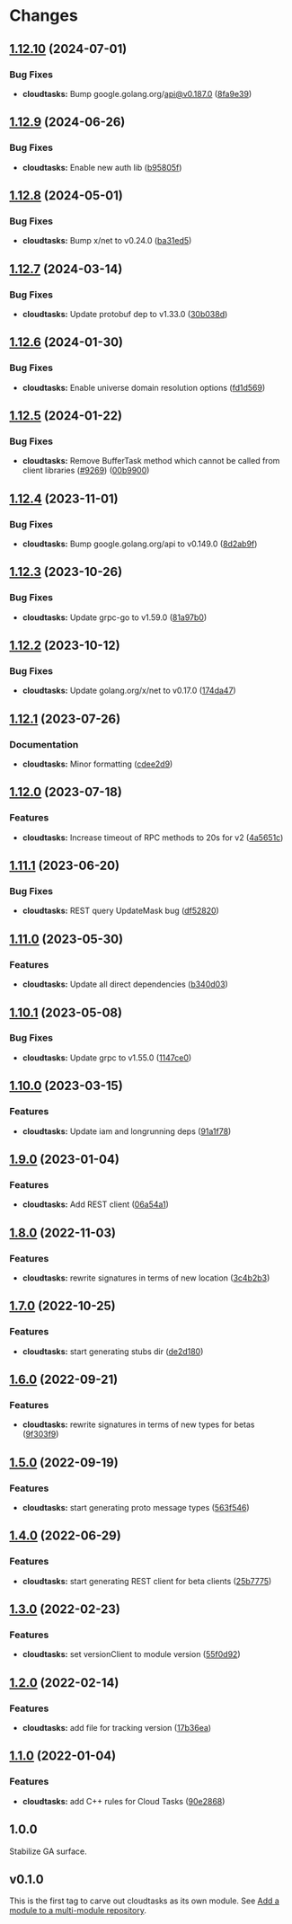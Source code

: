 # Changes

## [1.12.10](https://github.com/googleapis/google-cloud-go/compare/cloudtasks/v1.12.9...cloudtasks/v1.12.10) (2024-07-01)


### Bug Fixes

* **cloudtasks:** Bump google.golang.org/api@v0.187.0 ([8fa9e39](https://github.com/googleapis/google-cloud-go/commit/8fa9e398e512fd8533fd49060371e61b5725a85b))

## [1.12.9](https://github.com/googleapis/google-cloud-go/compare/cloudtasks/v1.12.8...cloudtasks/v1.12.9) (2024-06-26)


### Bug Fixes

* **cloudtasks:** Enable new auth lib ([b95805f](https://github.com/googleapis/google-cloud-go/commit/b95805f4c87d3e8d10ea23bd7a2d68d7a4157568))

## [1.12.8](https://github.com/googleapis/google-cloud-go/compare/cloudtasks/v1.12.7...cloudtasks/v1.12.8) (2024-05-01)


### Bug Fixes

* **cloudtasks:** Bump x/net to v0.24.0 ([ba31ed5](https://github.com/googleapis/google-cloud-go/commit/ba31ed5fda2c9664f2e1cf972469295e63deb5b4))

## [1.12.7](https://github.com/googleapis/google-cloud-go/compare/cloudtasks/v1.12.6...cloudtasks/v1.12.7) (2024-03-14)


### Bug Fixes

* **cloudtasks:** Update protobuf dep to v1.33.0 ([30b038d](https://github.com/googleapis/google-cloud-go/commit/30b038d8cac0b8cd5dd4761c87f3f298760dd33a))

## [1.12.6](https://github.com/googleapis/google-cloud-go/compare/cloudtasks/v1.12.5...cloudtasks/v1.12.6) (2024-01-30)


### Bug Fixes

* **cloudtasks:** Enable universe domain resolution options ([fd1d569](https://github.com/googleapis/google-cloud-go/commit/fd1d56930fa8a747be35a224611f4797b8aeb698))

## [1.12.5](https://github.com/googleapis/google-cloud-go/compare/cloudtasks/v1.12.4...cloudtasks/v1.12.5) (2024-01-22)


### Bug Fixes

* **cloudtasks:** Remove BufferTask method which cannot be called from client libraries ([#9269](https://github.com/googleapis/google-cloud-go/issues/9269)) ([00b9900](https://github.com/googleapis/google-cloud-go/commit/00b990061592a20a181e61faa6964b45205b76a7))

## [1.12.4](https://github.com/googleapis/google-cloud-go/compare/cloudtasks/v1.12.3...cloudtasks/v1.12.4) (2023-11-01)


### Bug Fixes

* **cloudtasks:** Bump google.golang.org/api to v0.149.0 ([8d2ab9f](https://github.com/googleapis/google-cloud-go/commit/8d2ab9f320a86c1c0fab90513fc05861561d0880))

## [1.12.3](https://github.com/googleapis/google-cloud-go/compare/cloudtasks/v1.12.2...cloudtasks/v1.12.3) (2023-10-26)


### Bug Fixes

* **cloudtasks:** Update grpc-go to v1.59.0 ([81a97b0](https://github.com/googleapis/google-cloud-go/commit/81a97b06cb28b25432e4ece595c55a9857e960b7))

## [1.12.2](https://github.com/googleapis/google-cloud-go/compare/cloudtasks/v1.12.1...cloudtasks/v1.12.2) (2023-10-12)


### Bug Fixes

* **cloudtasks:** Update golang.org/x/net to v0.17.0 ([174da47](https://github.com/googleapis/google-cloud-go/commit/174da47254fefb12921bbfc65b7829a453af6f5d))

## [1.12.1](https://github.com/googleapis/google-cloud-go/compare/cloudtasks/v1.12.0...cloudtasks/v1.12.1) (2023-07-26)


### Documentation

* **cloudtasks:** Minor formatting ([cdee2d9](https://github.com/googleapis/google-cloud-go/commit/cdee2d918015c9b0a53aa8283085214d9a11c77c))

## [1.12.0](https://github.com/googleapis/google-cloud-go/compare/cloudtasks/v1.11.1...cloudtasks/v1.12.0) (2023-07-18)


### Features

* **cloudtasks:** Increase timeout of RPC methods to 20s for v2 ([4a5651c](https://github.com/googleapis/google-cloud-go/commit/4a5651caa472882fe4c7f6be400f782f60f6f258))

## [1.11.1](https://github.com/googleapis/google-cloud-go/compare/cloudtasks/v1.11.0...cloudtasks/v1.11.1) (2023-06-20)


### Bug Fixes

* **cloudtasks:** REST query UpdateMask bug ([df52820](https://github.com/googleapis/google-cloud-go/commit/df52820b0e7721954809a8aa8700b93c5662dc9b))

## [1.11.0](https://github.com/googleapis/google-cloud-go/compare/cloudtasks/v1.10.1...cloudtasks/v1.11.0) (2023-05-30)


### Features

* **cloudtasks:** Update all direct dependencies ([b340d03](https://github.com/googleapis/google-cloud-go/commit/b340d030f2b52a4ce48846ce63984b28583abde6))

## [1.10.1](https://github.com/googleapis/google-cloud-go/compare/cloudtasks/v1.10.0...cloudtasks/v1.10.1) (2023-05-08)


### Bug Fixes

* **cloudtasks:** Update grpc to v1.55.0 ([1147ce0](https://github.com/googleapis/google-cloud-go/commit/1147ce02a990276ca4f8ab7a1ab65c14da4450ef))

## [1.10.0](https://github.com/googleapis/google-cloud-go/compare/cloudtasks/v1.9.0...cloudtasks/v1.10.0) (2023-03-15)


### Features

* **cloudtasks:** Update iam and longrunning deps ([91a1f78](https://github.com/googleapis/google-cloud-go/commit/91a1f784a109da70f63b96414bba8a9b4254cddd))

## [1.9.0](https://github.com/googleapis/google-cloud-go/compare/cloudtasks/v1.8.0...cloudtasks/v1.9.0) (2023-01-04)


### Features

* **cloudtasks:** Add REST client ([06a54a1](https://github.com/googleapis/google-cloud-go/commit/06a54a16a5866cce966547c51e203b9e09a25bc0))

## [1.8.0](https://github.com/googleapis/google-cloud-go/compare/cloudtasks/v1.7.0...cloudtasks/v1.8.0) (2022-11-03)


### Features

* **cloudtasks:** rewrite signatures in terms of new location ([3c4b2b3](https://github.com/googleapis/google-cloud-go/commit/3c4b2b34565795537aac1661e6af2442437e34ad))

## [1.7.0](https://github.com/googleapis/google-cloud-go/compare/cloudtasks/v1.6.0...cloudtasks/v1.7.0) (2022-10-25)


### Features

* **cloudtasks:** start generating stubs dir ([de2d180](https://github.com/googleapis/google-cloud-go/commit/de2d18066dc613b72f6f8db93ca60146dabcfdcc))

## [1.6.0](https://github.com/googleapis/google-cloud-go/compare/cloudtasks/v1.5.0...cloudtasks/v1.6.0) (2022-09-21)


### Features

* **cloudtasks:** rewrite signatures in terms of new types for betas ([9f303f9](https://github.com/googleapis/google-cloud-go/commit/9f303f9efc2e919a9a6bd828f3cdb1fcb3b8b390))

## [1.5.0](https://github.com/googleapis/google-cloud-go/compare/cloudtasks/v1.4.0...cloudtasks/v1.5.0) (2022-09-19)


### Features

* **cloudtasks:** start generating proto message types ([563f546](https://github.com/googleapis/google-cloud-go/commit/563f546262e68102644db64134d1071fc8caa383))

## [1.4.0](https://github.com/googleapis/google-cloud-go/compare/cloudtasks/v1.3.0...cloudtasks/v1.4.0) (2022-06-29)


### Features

* **cloudtasks:** start generating REST client for beta clients ([25b7775](https://github.com/googleapis/google-cloud-go/commit/25b77757c1e6f372e03bf99ab7461264bba48d26))

## [1.3.0](https://github.com/googleapis/google-cloud-go/compare/cloudtasks/v1.2.0...cloudtasks/v1.3.0) (2022-02-23)


### Features

* **cloudtasks:** set versionClient to module version ([55f0d92](https://github.com/googleapis/google-cloud-go/commit/55f0d92bf112f14b024b4ab0076c9875a17423c9))

## [1.2.0](https://github.com/googleapis/google-cloud-go/compare/cloudtasks/v1.1.0...cloudtasks/v1.2.0) (2022-02-14)


### Features

* **cloudtasks:** add file for tracking version ([17b36ea](https://github.com/googleapis/google-cloud-go/commit/17b36ead42a96b1a01105122074e65164357519e))

## [1.1.0](https://www.github.com/googleapis/google-cloud-go/compare/cloudtasks/v1.0.0...cloudtasks/v1.1.0) (2022-01-04)


### Features

* **cloudtasks:** add C++ rules for Cloud Tasks ([90e2868](https://www.github.com/googleapis/google-cloud-go/commit/90e2868a3d220aa7f897438f4917013fda7a7c59))

## 1.0.0

Stabilize GA surface.

## v0.1.0

This is the first tag to carve out cloudtasks as its own module. See
[Add a module to a multi-module repository](https://github.com/golang/go/wiki/Modules#is-it-possible-to-add-a-module-to-a-multi-module-repository).
